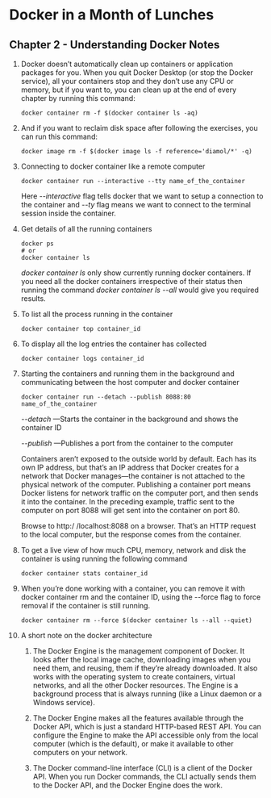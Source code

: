 # Docker in a Month of Lunches

## Chapter 2 - Understanding Docker Notes

1. Docker doesn’t automatically clean up containers or application packages for you.
When you quit Docker Desktop (or stop the Docker service), all your containers stop
and they don’t use any CPU or memory, but if you want to, you can clean up at the
end of every chapter by running this command:

    ```
    docker container rm -f $(docker container ls -aq)
    ```

2. And if you want to reclaim disk space after following the exercises, you can run this
command:

    ```
    docker image rm -f $(docker image ls -f reference='diamol/*' -q)
    ```

3. Connecting to docker container like a remote computer

    ```
    docker container run --interactive --tty name_of_the_container
    ```

    Here *--interactive* flag tells docker that we want to setup a connection to the container and *--ty* flag means we want to connect to the terminal session inside the container.

4. Get details of all the running containers

    ```
    docker ps
    # or  
    docker container ls
    ```
    *docker container ls* only show currently running docker containers.
    If you need all the docker containers irrespective of their status then running the command *docker container ls --all* would give you required results.

5. To list all the process running in the container 

    ```
    docker container top container_id
    ```

6. To display all the log entries the container has collected

    ```
    docker container logs container_id
    ```

7. Starting the containers and running them in the background and communicating between the host computer and docker container

    ```
    docker container run --detach --publish 8088:80 name_of_the_container
    ```

    *--detach* —Starts the container in the background and shows the container ID

    *--publish* —Publishes a port from the container to the computer

    Containers aren’t exposed to the outside world by default. Each has its own IP address, but that’s an IP address that Docker creates for a network that Docker manages—the container is not attached to the physical network of the computer. Publishing a container port means Docker listens for network traffic on the computer port, and then sends it into the container. In the preceding example, traffic sent to the computer on port 8088 will get sent into the container on port 80. 

    Browse to http:/ /localhost:8088 on a browser. That’s an HTTP request to the local computer, but the response comes from the container.

8. To get a live view of how much CPU, memory, network and disk the container is using running the following command

    ```
    docker container stats container_id
    ```

9. When you’re done working with a container, you can remove it with docker container
rm and the container ID, using the --force flag to force removal if the container is
still running.

    ```
    docker container rm --force $(docker container ls --all --quiet)
    ```

10. A short note on the docker architecture

    1. The Docker Engine is the management component of Docker. It looks after the local image cache, downloading images when you need them, and reusing, them if they’re already downloaded. It also works with the operating system to create containers, virtual networks, and all the other Docker resources. The Engine is a background process that is always running (like a Linux daemon or a Windows service).

    1. The Docker Engine makes all the features available through the Docker API, which is just a standard HTTP-based REST API. You can configure the Engine to make the API accessible only from the local computer (which is the default), or make it available to other computers on your network.

    1. The Docker command-line interface (CLI) is a client of the Docker API. When you run Docker commands, the CLI actually sends them to the Docker API, and the Docker Engine does the work.